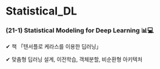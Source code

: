 # Statistical_DL

### (21-1) Statistical Modeling for Deep Learning 📊💻


✔ 책 「텐서플로 케라스를 이용한 딥러닝」  

✔ 맞춤형 딥러닝 설계, 이전학습, 객체분할, 비순환형 아키텍처
